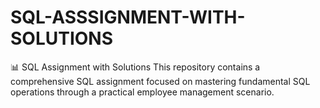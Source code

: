 # SQL-ASSSIGNMENT-WITH-SOLUTIONS
📊 SQL Assignment with Solutions This repository contains a comprehensive SQL assignment focused on mastering fundamental SQL operations through a practical employee management scenario.
